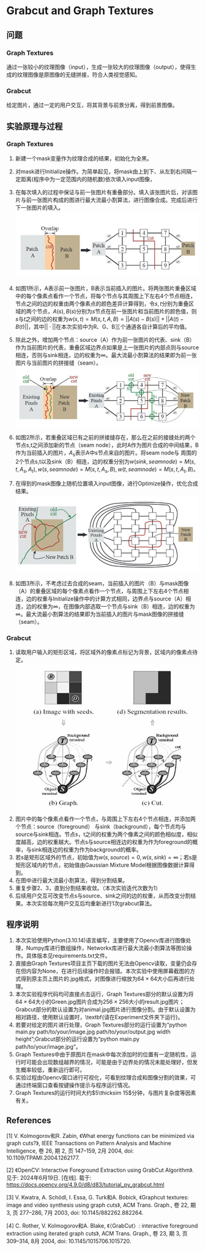 #   Grabcut and Graph Textures
## 问题
### Graph Textures
通过一张较小的纹理图像（input），生成一张较大的纹理图像（output），使得生成的纹理图像是原图像的无缝拼接，符合人类视觉感知。
### Grabcut
给定图片，通过一定的用户交互，将其背景与前景分离，得到前景图像。
## 实验原理与过程
### Graph Textures


1. 新建一个mask变量作为纹理合成的结果，初始化为全黑。
2. 对mask进行Initialize操作。为简单起见，将mask由上到下、从左到右间隔一定距离(程序中为一定范围内的随机数)依次填入input图像，
3. 在每次填入的过程中保证与前一张图片有重叠部分。填入该张图片后，对该图片与前一张图片构成的图进行最大流最小割算法，进行图像合成。完成后进行下一张图片的填入。
![最大流最小割问题的转化](texture1.jpg)

4. 如图1所示，A表示前一张图片，B表示当前插入的图片。将两张图片重叠区域中的每个像素点看作一个节点，将每个节点与其周围上下左右4个节点相连，节点之间的边的权重由两个像素点的颜色差异计算得到，令$s,t$分别为重叠区域的两个节点，$A(s),B(s)$分别为$s$节点在前一张图片和当前图片的颜色值，则$s$与$t$之间的边的权重为$w(s,t)=M(s,t,A,B)=||A(s)-B(s)||+||A(t)-B(t)||$，其中$||\cdot ||$在本次实验中为R、G、B三个通道各自计算后的平均值。
5. 除此之外，增加两个节点：source（A）作为前一张图片的代表、sink（B）作为当前图片的代表，重叠区域边界点如果是上一张图片的内部点则与source相连，否则与sink相连，边的权重为$\infty$。最大流最小割算法的结果即为前一张图片与当前图片的拼接缝（seam）。
    ![seam node的添加](texture2.jpg)

6. 如图2所示，若重叠区域已有之前的拼接缝存在，那么在之前的接缝处的两个节点s,t之间添加新的节点（seam node），此时A作为图片合成的中间结果，B作为当前插入的图片，$A_s$表示A中s节点来自的图片。将seam node与
周围的2个节点s,t以及sink（B）相连，边的权重分别为$w(sink,seam node)=M(s,t,A_s,A_t), w(s,seam node)=M(s,t,A_s,B), w(t,seam node)=M(s,t,A_t,B)$。

7. 在得到的mask图像上随机位置填入input图像，进行Optimize操作，优化合成结果。
    ![Optimize操作](texture3.jpg)
8. 如图3所示，不考虑过去合成的seam，当前插入的图片（B）与mask图像（A）的重叠区域的每个像素点看作一个节点，与周围上下左右4个节点相连，边的权重与Initialize操作中的计算方式相同，边界点与source（A）相连，边的权重为$\infty$，在图像内部选取一个节点与sink（B）相连，边的权重为$\infty$。最大流最小割算法的结果即为当前插入的图片与mask图像的拼接缝（seam）。


### Grabcut

1. 读取用户输入的矩形区域，将区域外的像素点标记为背景，区域内的像素点待定。
    ![节点示意图](grab1.jpg)
2. 图片中的每个像素点看作一个节点，与周围上下左右4个节点相连，并添加两个节点：source（foreground）
与sink（background），每个节点均与source与sink相连。节点s，t之间的权重为两个像素之间的颜色相似度，相似度越高，边的权重越大。节点s与source相连边的权重为作为foreground的概率，与sink相连边的权重为作为background的概率。
3. 若s是矩形区域外的节点，初始值为$w(s,source)=0,w(s,sink)=\infty$；若s是矩形区域内的节点，初始值由Gaussian Mixture Model根据图像数据计算得到。
4. 在图中进行最大流最小割算法，得到分割结果。
5. 重复步骤2、3，直到分割结果收敛。（本次实验迭代次数为1）
6. 后续用户交互可改变节点s与source、sink之间的边的权重，从而改变分割结果。本次实验每次用户交互后均重新进行1次grabcut算法。


## 程序说明

1. 本次实验使用Python(3.10.14)语言编写，主要使用了Opencv库进行图像处理，Numpy库进行数组操作，Networkx库进行最大流最小割算法等图论操作。具体版本见requirements.txt文件。
2. 直接由Graph Textures项目主页下载的图片无法由Opencv读取，变量仍会存在但内容为None，在进行后续操作时会报错。本次实验中使用屏幕截图的方式得到原主页上图片的.jpg格式，对图像进行缩放为$64 \times 64$大小后再进行处理。
3. 本次实验程序代码均可直接点击运行，Graph Textures部分的默认设置为将$64 \times 64$大小的Green.jpg图片合成为$256 \times 256$大小的result.jpg图片；Grabcut部分的默认设置为对animal.jpg图片进行图像分割。由于默认设置为相对路径，使用默认设置时，\textbf{请在Experiment文件夹下运行}。
4. 若要对给定的图片进行处理，Graph Textures部分的运行设置为“python main.py path/to/your/image.jpg path/to/your/output.jpg width height”;Grabcut部分的运行设置为“python main.py path/to/your/image.jpg”。
5. Graph Textures中由于原图片在mask中每次添加时的位置有一定随机性，运行时可能会出现数组越界的情况，可能是由于边界处的情况未能处理好，但发生概率较低，重新运行即可。
6. 实验过程由Opencv窗口进行可视化，可看到纹理合成和图像分割的效果，可通过终端窗口查看按键操作提示与程序运行情况。
7. Graph Textures的运行时间大约$5\thicksim 15$分钟，与图片复杂度等因素有关。

## References
[1] V. Kolmogorov和R. Zabin, 《What energy functions can be minimized via graph cuts?》, IEEE Transactions on Pattern Analysis and Machine Intelligence, 卷 26, 期 2, 页 147–159, 2月 2004, doi: 10.1109/TPAMI.2004.1262177.

[2] 《OpenCV: Interactive Foreground Extraction using GrabCut Algorithm》. 见于: 2024年6月19日. [在线]. 载于: https://docs.opencv.org/4.9.0/d8/d83/tutorial_py_grabcut.html

[3] V. Kwatra, A. Schödl, I. Essa, G. Turk和A. Bobick, 《Graphcut textures: image and video synthesis using graph cuts》, ACM Trans. Graph., 卷 22, 期 3, 页 277–286, 7月 2003, doi: 10.1145/882262.882264.

[4] C. Rother, V. Kolmogorov和A. Blake, 《〈GrabCut〉: interactive foreground extraction using iterated graph cuts》, ACM Trans. Graph., 卷 23, 期 3, 页 309–314, 8月 2004, doi: 10.1145/1015706.1015720.
